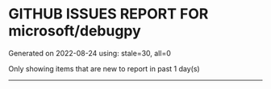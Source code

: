 
# GITHUB ISSUES REPORT FOR microsoft/debugpy


Generated on 2022-08-24 using: stale=30, all=0


Only showing items that are new to report in past 1 day(s)


---
